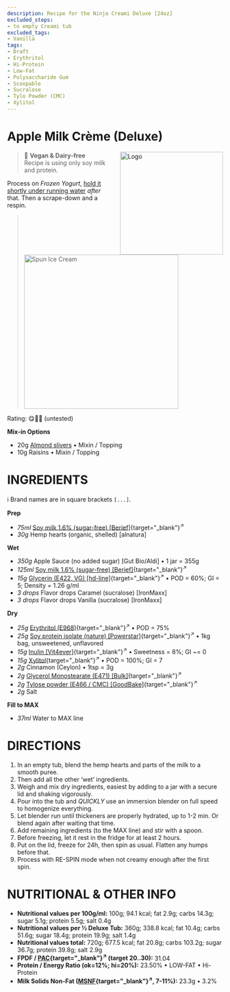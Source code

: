 ```yaml
---
description: Recipe for the Ninja Creami Deluxe [24oz]
excluded_steps:
- to empty Creami tub
excluded_tags:
- Vanilla
tags:
- Draft
- Erythritol
- Hi-Protein
- Low-Fat
- Polysaccharide Gum
- Scoopable
- Sucralose
- Tylo Powder (CMC)
- Xylitol
---
```

# Apple Milk Crème (Deluxe)
<img style="float: right; margin-left: 1.5em;" width=240 alt="Logo" src="logo-apple-milk-creme.png" />

> 🌿 **Vegan & Dairy-free**<br />Recipe is using only soy milk and protein.

Process on *Frozen Yogurt*, [hold it shortly under running water](https://jhermann.github.io/ice-creamery/info/tips%2Btricks/#handling-of-icy-sides-bottom)
*after* that. Then a scrape-down and a respin.

> <img width=360 alt="Spun Ice Cream" src="" class="zoomable" />

Rating: 😋🍎🍏 (untested)

**Mix-in Options**

 * 20g [Almond slivers](../../T/Toppings/#chopped-nuts) • Mixin / Topping
 * 10g Raisins • Mixin / Topping

# INGREDIENTS

ℹ️ Brand names are in square brackets `[...]`.

**Prep**

  - _75ml_ [Soy milk 1.6% (sugar-free) \[Berief\]](/ice-creamery/info/ingredients/#soy-milk){target="_blank"}<sup>↗</sup>
  - _30g_ Hemp hearts (organic, shelled) [alnatura]

**Wet**

  - _350g_ Apple Sauce (no added sugar) [Gut Bio/Aldi] • 1 jar = 355g
  - _125ml_ [Soy milk 1.6% (sugar-free) \[Berief\]](/ice-creamery/info/ingredients/#soy-milk){target="_blank"}<sup>↗</sup>
  - _15g_ [Glycerin (E422, VG) \[hd-line\]](/ice-creamery/info/ingredients/#vegetable-glycerin-glycerol-vg-e422){target="_blank"}<sup>↗</sup> • POD = 60%; GI = 5; Density = 1.26 g/ml
  - _3 drops_ Flavor drops Caramel (sucralose) [IronMaxx]
  - _3 drops_ Flavor drops Vanilla (sucralose) [IronMaxx]

**Dry**

  - _25g_ [Erythritol (E968)](/ice-creamery/info/ingredients/#erythritol-e968){target="_blank"}<sup>↗</sup> • POD = 75%
  - _25g_ [Soy protein isolate (nature) \[Powerstar\]](/ice-creamery/info/ingredients/#soy-protein-isolate){target="_blank"}<sup>↗</sup> • 1kg bag, unsweetened, unflavored
  - _15g_ [Inulin \[Vit4ever\]](/ice-creamery/info/ingredients/#inulin){target="_blank"}<sup>↗</sup> • Sweetness = 8%; GI ~= 0
  - _15g_ [Xylitol](/ice-creamery/info/ingredients/#xylitol-e967){target="_blank"}<sup>↗</sup> • POD = 100%; GI = 7
  - _2g_ Cinnamon (Ceylon) • 1tsp = 3g
  - _2g_ [Glycerol Monostearate (E471) \[Bulk\]](/ice-creamery/info/ingredients/#glycerol-monostearate-gms-e471){target="_blank"}<sup>↗</sup>
  - _2g_ [Tylose powder (E466 / CMC) \[GoodBake\]](/ice-creamery/info/ingredients/#carboxymethyl-cellulose-cmc-e466){target="_blank"}<sup>↗</sup>
  - _2g_ Salt

**Fill to MAX**

  - _37ml_ Water to MAX line

# DIRECTIONS

 1. In an empty tub, blend the hemp hearts and parts of the milk to a smooth puree.
 1. Then add all the other ‘wet’ ingredients.
 1. Weigh and mix dry ingredients, easiest by adding to a jar with a secure lid and shaking vigorously.
 1. Pour into the tub and *QUICKLY* use an immersion blender on full speed to homogenize everything.
 1. Let blender run until thickeners are properly hydrated, up to 1-2 min. Or blend again after waiting that time.
 1. Add remaining ingredients (to the MAX line) and stir with a spoon.
 1. Before freezing, let it rest in the fridge for at least 2 hours.
 1. Put on the lid, freeze for 24h, then spin as usual. Flatten any humps before that.
 1. Process with RE-SPIN mode when not creamy enough after the first spin.

# NUTRITIONAL & OTHER INFO
- **Nutritional values per 100g/ml:** 100g; 94.1 kcal; fat 2.9g; carbs 14.3g; sugar 5.1g; protein 5.5g; salt 0.4g
- **Nutritional values per ½ Deluxe Tub:** 360g; 338.8 kcal; fat 10.4g; carbs 51.6g; sugar 18.4g; protein 19.9g; salt 1.4g
- **Nutritional values total:** 720g; 677.5 kcal; fat 20.8g; carbs 103.2g; sugar 36.7g; protein 39.8g; salt 2.9g
- **FPDF / [PAC](/ice-creamery/info/glossary/#potere-anti-congelante-pac){target="_blank"}<sup>↗</sup> (target 20..30):** 31.04
- **Protein / Energy Ratio (ok=12%; hi=20%):** 23.50% • LOW-FAT • Hi-Protein
- **Milk Solids Non-Fat ([MSNF](/ice-creamery/info/glossary/#milk-solids-not-fat-msnf){target="_blank"}<sup>↗</sup>, 7-11%):** 23.3g • 3.2%
